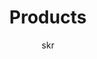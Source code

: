 ---
title: Products
author: skr
type: folder-note
publish: true
tags: 
source: 
dependencies: "[[courses]]"
date_created: 2024-11-28
---